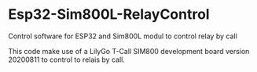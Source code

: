 # Esp32-Sim800L-RelayControl
Control software for ESP32 and Sim800L modul to control relay by call

This code make use of a LilyGo T-Call SIM800 development board version 20200811 to control to relais by call.
